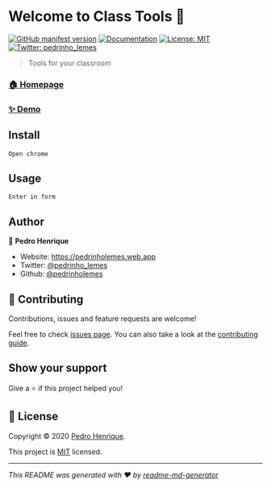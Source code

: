 # Welcome to Class Tools 👋

[![GitHub manifest version](https://img.shields.io/github/manifest-json/v/pedrinholemes/class-tools)](#)
[![Documentation](https://img.shields.io/badge/documentation-yes-brightgreen.svg)](https://github.com/pedrinholemes/class-tools/tree/master/docs)
[![License: MIT](https://img.shields.io/badge/License-MIT-yellow.svg)](blob/master/LICENCE)
[![Twitter: pedrinho_lemes](https://img.shields.io/twitter/follow/pedrinho_lemes.svg?style=social)](https://twitter.com/pedrinho_lemes)

> Tools for your classroom

### [🏠 Homepage](https://github.com/pedrinholemes/class-tools#readme)

### [✨ Demo](https://github.com/pedrinholemes/class-tools#readme)

## Install

```
Open chrome
```

## Usage

```
Enter in form
```

## Author

👤 **Pedro Henrique**

- Website: <https://pedrinholemes.web.app>
- Twitter: [@pedrinho_lemes](https://twitter.com/pedrinho_lemes)
- Github: [@pedrinholemes](https://github.com/pedrinholemes)

## 🤝 Contributing

Contributions, issues and feature requests are welcome!

Feel free to check [issues page](issues). You can also take a look at the [contributing guide](blob/master/CONTRIBUTING).

## Show your support

Give a ⭐️ if this project helped you!

## 📝 License

Copyright © 2020 [Pedro Henrique](https://github.com/pedrinholemes).

This project is [MIT](blob/master/LICENCE) licensed.

---

_This README was generated with ❤️ by [readme-md-generator](https://github.com/kefranabg/readme-md-generator)_
